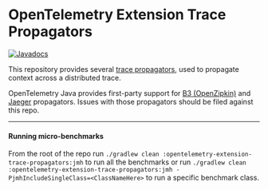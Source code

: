 OpenTelemetry Extension Trace Propagators
======================================================

[![Javadocs][javadoc-image]][javadoc-url]

[javadoc-image]: https://www.javadoc.io/badge/io.opentelemetry/opentelemetry-extension-trace-propagators.svg
[javadoc-url]: https://www.javadoc.io/doc/io.opentelemetry/opentelemetry-extension-trace-propagators

This repository provides several 
[trace propagators](https://github.com/open-telemetry/opentelemetry-specification/blob/master/specification/context/api-propagators.md),
used to propagate context across a distributed trace. 

OpenTelemetry Java provides first-party support for 
[B3 (OpenZipkin)](https://github.com/openzipkin/b3-propagation) and
[Jaeger](https://github.com/jaegertracing/jaeger) propagators.  Issues with those propagators
should be filed against this repo.

---
#### Running micro-benchmarks
From the root of the repo run `./gradlew clean :opentelemetry-extension-trace-propagators:jmh` 
to run all the benchmarks 
or run `./gradlew clean :opentelemetry-extension-trace-propagators:jmh -PjmhIncludeSingleClass=<ClassNameHere>` 
to run a specific benchmark class.
